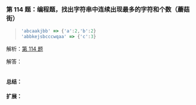 ### 第 114 题：编程题，找出字符串中连续出现最多的字符和个数（蘑菇街）

> ```js
> 'abcaakjbb' => {'a':2,'b':2}
> 'abbkejsbcccwqaa' => {'c':3}
> ```



解析：[第 114 题](https://github.com/Advanced-Frontend/Daily-Interview-Question/issues/220)

解答：



```javascript

```

#### 总结：



#### 扩展：



